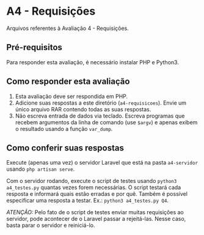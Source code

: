 # A4 - Requisições
Arquivos referentes à Avaliação 4 - Requisições.

## Pré-requisitos
Para responder esta avaliação, é necessário instalar PHP e Python3.

## Como responder esta avaliação
1. Esta avaliação deve ser respondida em PHP.
2. Adicione suas respostas a este diretório (`a4-requisicoes`).
Envie um único arquivo RAR contendo todas as suas respostas.
3. Não escreva entrada de dados via teclado.
Escreva programas que recebem argumentos da linha de comando (use `$argv`) e
apenas exibem o resultado usando a função `var_dump`.

## Como conferir suas respostas
Execute (apenas uma vez) o servidor Laravel que está na pasta `a4-servidor` usando `php artisan serve`.

Com o servidor rodando, execute o script de testes usando `python3 a4_testes.py` quantas vezes forem necessárias.
O script testará cada resposta e informará quais estão erradas e por quê.
Também é possível especificar uma resposta a testar. Ex.: `python3 a4_testes.py Q4`.

*ATENÇÃO:* Pelo fato de o script de testes enviar muitas requisições ao servidor, pode acontecer de o Laravel passar a rejeitá-las.
Nesse caso, basta parar o servidor e reiniciá-lo.
